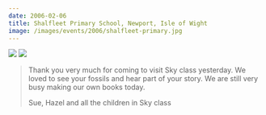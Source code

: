 ```yaml
---
date: 2006-02-06
title: Shalfleet Primary School, Newport, Isle of Wight
image: /images/events/2006/shalfleet-primary.jpg
---
```


![](/images/events/2006/thank-you-shalfleet1.jpg) 
![](/images/events/2006/thank-you-shalfleet2.jpg)

> Thank you very much for coming to visit Sky class yesterday. We loved to see your fossils and hear part of your story. We are still very busy making our own books today.
> 
> <footer>Sue, Hazel and all the children in Sky class</footer>
